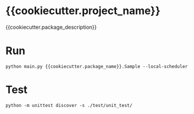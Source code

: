 # {{cookiecutter.project_name}}

{{cookiecutter.package_description}}


# Run

```
python main.py {{cookiecutter.package_name}}.Sample --local-scheduler
```

# Test

```
python -m unittest discover -s ./test/unit_test/
```
